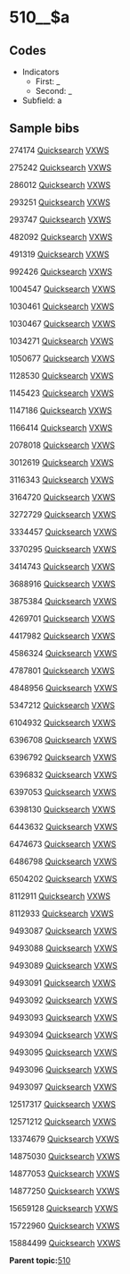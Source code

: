 # 510\_\_$a

## Codes

-   Indicators
    -   First: \_
    -   Second: \_
-   Subfield: a

## Sample bibs

274174 [Quicksearch](https://search.library.yale.edu/catalog/274174) [VXWS](http://prodorbis.library.yale.edu:7014/vxws/GetHoldingsService?bibId=274174)

275242 [Quicksearch](https://search.library.yale.edu/catalog/275242) [VXWS](http://prodorbis.library.yale.edu:7014/vxws/GetHoldingsService?bibId=275242)

286012 [Quicksearch](https://search.library.yale.edu/catalog/286012) [VXWS](http://prodorbis.library.yale.edu:7014/vxws/GetHoldingsService?bibId=286012)

293251 [Quicksearch](https://search.library.yale.edu/catalog/293251) [VXWS](http://prodorbis.library.yale.edu:7014/vxws/GetHoldingsService?bibId=293251)

293747 [Quicksearch](https://search.library.yale.edu/catalog/293747) [VXWS](http://prodorbis.library.yale.edu:7014/vxws/GetHoldingsService?bibId=293747)

482092 [Quicksearch](https://search.library.yale.edu/catalog/482092) [VXWS](http://prodorbis.library.yale.edu:7014/vxws/GetHoldingsService?bibId=482092)

491319 [Quicksearch](https://search.library.yale.edu/catalog/491319) [VXWS](http://prodorbis.library.yale.edu:7014/vxws/GetHoldingsService?bibId=491319)

992426 [Quicksearch](https://search.library.yale.edu/catalog/992426) [VXWS](http://prodorbis.library.yale.edu:7014/vxws/GetHoldingsService?bibId=992426)

1004547 [Quicksearch](https://search.library.yale.edu/catalog/1004547) [VXWS](http://prodorbis.library.yale.edu:7014/vxws/GetHoldingsService?bibId=1004547)

1030461 [Quicksearch](https://search.library.yale.edu/catalog/1030461) [VXWS](http://prodorbis.library.yale.edu:7014/vxws/GetHoldingsService?bibId=1030461)

1030467 [Quicksearch](https://search.library.yale.edu/catalog/1030467) [VXWS](http://prodorbis.library.yale.edu:7014/vxws/GetHoldingsService?bibId=1030467)

1034271 [Quicksearch](https://search.library.yale.edu/catalog/1034271) [VXWS](http://prodorbis.library.yale.edu:7014/vxws/GetHoldingsService?bibId=1034271)

1050677 [Quicksearch](https://search.library.yale.edu/catalog/1050677) [VXWS](http://prodorbis.library.yale.edu:7014/vxws/GetHoldingsService?bibId=1050677)

1128530 [Quicksearch](https://search.library.yale.edu/catalog/1128530) [VXWS](http://prodorbis.library.yale.edu:7014/vxws/GetHoldingsService?bibId=1128530)

1145423 [Quicksearch](https://search.library.yale.edu/catalog/1145423) [VXWS](http://prodorbis.library.yale.edu:7014/vxws/GetHoldingsService?bibId=1145423)

1147186 [Quicksearch](https://search.library.yale.edu/catalog/1147186) [VXWS](http://prodorbis.library.yale.edu:7014/vxws/GetHoldingsService?bibId=1147186)

1166414 [Quicksearch](https://search.library.yale.edu/catalog/1166414) [VXWS](http://prodorbis.library.yale.edu:7014/vxws/GetHoldingsService?bibId=1166414)

2078018 [Quicksearch](https://search.library.yale.edu/catalog/2078018) [VXWS](http://prodorbis.library.yale.edu:7014/vxws/GetHoldingsService?bibId=2078018)

3012619 [Quicksearch](https://search.library.yale.edu/catalog/3012619) [VXWS](http://prodorbis.library.yale.edu:7014/vxws/GetHoldingsService?bibId=3012619)

3116343 [Quicksearch](https://search.library.yale.edu/catalog/3116343) [VXWS](http://prodorbis.library.yale.edu:7014/vxws/GetHoldingsService?bibId=3116343)

3164720 [Quicksearch](https://search.library.yale.edu/catalog/3164720) [VXWS](http://prodorbis.library.yale.edu:7014/vxws/GetHoldingsService?bibId=3164720)

3272729 [Quicksearch](https://search.library.yale.edu/catalog/3272729) [VXWS](http://prodorbis.library.yale.edu:7014/vxws/GetHoldingsService?bibId=3272729)

3334457 [Quicksearch](https://search.library.yale.edu/catalog/3334457) [VXWS](http://prodorbis.library.yale.edu:7014/vxws/GetHoldingsService?bibId=3334457)

3370295 [Quicksearch](https://search.library.yale.edu/catalog/3370295) [VXWS](http://prodorbis.library.yale.edu:7014/vxws/GetHoldingsService?bibId=3370295)

3414743 [Quicksearch](https://search.library.yale.edu/catalog/3414743) [VXWS](http://prodorbis.library.yale.edu:7014/vxws/GetHoldingsService?bibId=3414743)

3688916 [Quicksearch](https://search.library.yale.edu/catalog/3688916) [VXWS](http://prodorbis.library.yale.edu:7014/vxws/GetHoldingsService?bibId=3688916)

3875384 [Quicksearch](https://search.library.yale.edu/catalog/3875384) [VXWS](http://prodorbis.library.yale.edu:7014/vxws/GetHoldingsService?bibId=3875384)

4269701 [Quicksearch](https://search.library.yale.edu/catalog/4269701) [VXWS](http://prodorbis.library.yale.edu:7014/vxws/GetHoldingsService?bibId=4269701)

4417982 [Quicksearch](https://search.library.yale.edu/catalog/4417982) [VXWS](http://prodorbis.library.yale.edu:7014/vxws/GetHoldingsService?bibId=4417982)

4586324 [Quicksearch](https://search.library.yale.edu/catalog/4586324) [VXWS](http://prodorbis.library.yale.edu:7014/vxws/GetHoldingsService?bibId=4586324)

4787801 [Quicksearch](https://search.library.yale.edu/catalog/4787801) [VXWS](http://prodorbis.library.yale.edu:7014/vxws/GetHoldingsService?bibId=4787801)

4848956 [Quicksearch](https://search.library.yale.edu/catalog/4848956) [VXWS](http://prodorbis.library.yale.edu:7014/vxws/GetHoldingsService?bibId=4848956)

5347212 [Quicksearch](https://search.library.yale.edu/catalog/5347212) [VXWS](http://prodorbis.library.yale.edu:7014/vxws/GetHoldingsService?bibId=5347212)

6104932 [Quicksearch](https://search.library.yale.edu/catalog/6104932) [VXWS](http://prodorbis.library.yale.edu:7014/vxws/GetHoldingsService?bibId=6104932)

6396708 [Quicksearch](https://search.library.yale.edu/catalog/6396708) [VXWS](http://prodorbis.library.yale.edu:7014/vxws/GetHoldingsService?bibId=6396708)

6396792 [Quicksearch](https://search.library.yale.edu/catalog/6396792) [VXWS](http://prodorbis.library.yale.edu:7014/vxws/GetHoldingsService?bibId=6396792)

6396832 [Quicksearch](https://search.library.yale.edu/catalog/6396832) [VXWS](http://prodorbis.library.yale.edu:7014/vxws/GetHoldingsService?bibId=6396832)

6397053 [Quicksearch](https://search.library.yale.edu/catalog/6397053) [VXWS](http://prodorbis.library.yale.edu:7014/vxws/GetHoldingsService?bibId=6397053)

6398130 [Quicksearch](https://search.library.yale.edu/catalog/6398130) [VXWS](http://prodorbis.library.yale.edu:7014/vxws/GetHoldingsService?bibId=6398130)

6443632 [Quicksearch](https://search.library.yale.edu/catalog/6443632) [VXWS](http://prodorbis.library.yale.edu:7014/vxws/GetHoldingsService?bibId=6443632)

6474673 [Quicksearch](https://search.library.yale.edu/catalog/6474673) [VXWS](http://prodorbis.library.yale.edu:7014/vxws/GetHoldingsService?bibId=6474673)

6486798 [Quicksearch](https://search.library.yale.edu/catalog/6486798) [VXWS](http://prodorbis.library.yale.edu:7014/vxws/GetHoldingsService?bibId=6486798)

6504202 [Quicksearch](https://search.library.yale.edu/catalog/6504202) [VXWS](http://prodorbis.library.yale.edu:7014/vxws/GetHoldingsService?bibId=6504202)

8112911 [Quicksearch](https://search.library.yale.edu/catalog/8112911) [VXWS](http://prodorbis.library.yale.edu:7014/vxws/GetHoldingsService?bibId=8112911)

8112933 [Quicksearch](https://search.library.yale.edu/catalog/8112933) [VXWS](http://prodorbis.library.yale.edu:7014/vxws/GetHoldingsService?bibId=8112933)

9493087 [Quicksearch](https://search.library.yale.edu/catalog/9493087) [VXWS](http://prodorbis.library.yale.edu:7014/vxws/GetHoldingsService?bibId=9493087)

9493088 [Quicksearch](https://search.library.yale.edu/catalog/9493088) [VXWS](http://prodorbis.library.yale.edu:7014/vxws/GetHoldingsService?bibId=9493088)

9493089 [Quicksearch](https://search.library.yale.edu/catalog/9493089) [VXWS](http://prodorbis.library.yale.edu:7014/vxws/GetHoldingsService?bibId=9493089)

9493091 [Quicksearch](https://search.library.yale.edu/catalog/9493091) [VXWS](http://prodorbis.library.yale.edu:7014/vxws/GetHoldingsService?bibId=9493091)

9493092 [Quicksearch](https://search.library.yale.edu/catalog/9493092) [VXWS](http://prodorbis.library.yale.edu:7014/vxws/GetHoldingsService?bibId=9493092)

9493093 [Quicksearch](https://search.library.yale.edu/catalog/9493093) [VXWS](http://prodorbis.library.yale.edu:7014/vxws/GetHoldingsService?bibId=9493093)

9493094 [Quicksearch](https://search.library.yale.edu/catalog/9493094) [VXWS](http://prodorbis.library.yale.edu:7014/vxws/GetHoldingsService?bibId=9493094)

9493095 [Quicksearch](https://search.library.yale.edu/catalog/9493095) [VXWS](http://prodorbis.library.yale.edu:7014/vxws/GetHoldingsService?bibId=9493095)

9493096 [Quicksearch](https://search.library.yale.edu/catalog/9493096) [VXWS](http://prodorbis.library.yale.edu:7014/vxws/GetHoldingsService?bibId=9493096)

9493097 [Quicksearch](https://search.library.yale.edu/catalog/9493097) [VXWS](http://prodorbis.library.yale.edu:7014/vxws/GetHoldingsService?bibId=9493097)

12517317 [Quicksearch](https://search.library.yale.edu/catalog/12517317) [VXWS](http://prodorbis.library.yale.edu:7014/vxws/GetHoldingsService?bibId=12517317)

12571212 [Quicksearch](https://search.library.yale.edu/catalog/12571212) [VXWS](http://prodorbis.library.yale.edu:7014/vxws/GetHoldingsService?bibId=12571212)

13374679 [Quicksearch](https://search.library.yale.edu/catalog/13374679) [VXWS](http://prodorbis.library.yale.edu:7014/vxws/GetHoldingsService?bibId=13374679)

14875030 [Quicksearch](https://search.library.yale.edu/catalog/14875030) [VXWS](http://prodorbis.library.yale.edu:7014/vxws/GetHoldingsService?bibId=14875030)

14877053 [Quicksearch](https://search.library.yale.edu/catalog/14877053) [VXWS](http://prodorbis.library.yale.edu:7014/vxws/GetHoldingsService?bibId=14877053)

14877250 [Quicksearch](https://search.library.yale.edu/catalog/14877250) [VXWS](http://prodorbis.library.yale.edu:7014/vxws/GetHoldingsService?bibId=14877250)

15659128 [Quicksearch](https://search.library.yale.edu/catalog/15659128) [VXWS](http://prodorbis.library.yale.edu:7014/vxws/GetHoldingsService?bibId=15659128)

15722960 [Quicksearch](https://search.library.yale.edu/catalog/15722960) [VXWS](http://prodorbis.library.yale.edu:7014/vxws/GetHoldingsService?bibId=15722960)

15884499 [Quicksearch](https://search.library.yale.edu/catalog/15884499) [VXWS](http://prodorbis.library.yale.edu:7014/vxws/GetHoldingsService?bibId=15884499)

**Parent topic:**[510](../../tags/510/510.md)

